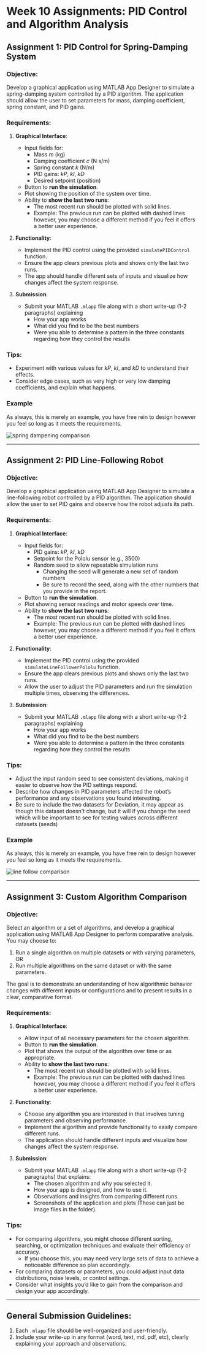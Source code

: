 # Week 10 Assignments: PID Control and Algorithm Analysis

## Assignment 1: PID Control for Spring-Damping System

### Objective:

Develop a graphical application using MATLAB App Designer to simulate a spring-damping system controlled by a PID
algorithm. The application should allow the user to set parameters for mass, damping coefficient, spring constant, and
PID gains.

### Requirements:

1. **Graphical Interface**:
    * Input fields for:
        * Mass $m$ (kg)
        * Damping coefficient $c$ (N·s/m)
        * Spring constant $k$ (N/m)
        * PID gains: $kP$, $kI$, $kD$
        * Desired setpoint (position)
    * Button to **run the simulation**.
    * Plot showing the position of the system over time.
    * Ability to **show the last two runs**:
        * The most recent run should be plotted with solid lines.
        * Example: The previous run can be plotted with dashed lines however, you may choose a different method if you
          feel it offers a better user experience.

2. **Functionality**:
    * Implement the PID control using the provided `simulatePIDControl` function.
    * Ensure the app clears previous plots and shows only the last two runs.
    * The app should handle different sets of inputs and visualize how changes affect the system response.

3. **Submission**:
    * Submit your MATLAB `.mlapp` file along with a short write-up (1-2 paragraphs) explaining
        * How your app works
        * What did you find to be the best numbers
        * Were you able to determine a pattern in the three constants regarding how they control the results

### Tips:

* Experiment with various values for $kP$, $kI$, and $kD$ to understand their effects.
* Consider edge cases, such as very high or very low damping coefficients, and explain what happens.

### Example

As always, this is merely an example, you have free rein to design however you feel so long as it meets the
requirements.

![spring dampening comparison](../../images/week10/pid-spring-ui.png)

---

## Assignment 2: PID Line-Following Robot

### Objective:

Develop a graphical application using MATLAB App Designer to simulate a line-following robot controlled by a PID
algorithm. The application should allow the user to set PID gains and observe how the robot adjusts its path.

### Requirements:

1. **Graphical Interface**:
    * Input fields for:
        * PID gains: $kP$, $kI$, $kD$
        * Setpoint for the Pololu sensor (e.g., 3500)
        * Random seed to allow repeatable simulation runs
            * Changing the seed will generate a new set of random numbers
            * Be sure to record the seed, along with the other numbers that you provide in the report.
    * Button to **run the simulation**.
    * Plot showing sensor readings and motor speeds over time.
    * Ability to **show the last two runs**:
        * The most recent run should be plotted with solid lines.
        * Example: The previous run can be plotted with dashed lines however, you may choose a different method if you
          feel it offers a better user experience.

2. **Functionality**:
    * Implement the PID control using the provided `simulateLineFollowerPololu` function.
    * Ensure the app clears previous plots and shows only the last two runs.
    * Allow the user to adjust the PID parameters and run the simulation multiple times, observing the differences.

3. **Submission**:
    * Submit your MATLAB `.mlapp` file along with a short write-up (1-2 paragraphs) explaining
        * How your app works
        * What did you find to be the best numbers
        * Were you able to determine a pattern in the three constants regarding how they control the results

### Tips:

* Adjust the input random seed to see consistent deviations, making it easier to observe how the PID settings respond.
* Describe how changes in PID parameters affected the robot’s performance and any observations you found interesting.
* Be sure to include the two datasets for Deviation, it may appear as though this dataset doesn't change, but it will if
  you change the seed which will be important to see for testing values across different datasets (seeds)

### Example

As always, this is merely an example, you have free rein to design however you feel so long as it meets the
requirements.

![line follow comparison](../../images/week10/D-Too-High.png)

---

## Assignment 3: Custom Algorithm Comparison

### Objective:

Select an algorithm or a set of algorithms, and develop a graphical application using MATLAB App Designer to perform comparative analysis. You may choose to:

1. Run a single algorithm on multiple datasets or with varying parameters, OR
2. Run multiple algorithms on the same dataset or with the same parameters.

The goal is to demonstrate an understanding of how algorithmic behavior changes with different inputs or configurations and to present results in a clear, comparative format.

### Requirements:

1. **Graphical Interface**:
    * Allow input of all necessary parameters for the chosen algorithm.
    * Button to **run the simulation**.
    * Plot that shows the output of the algorithm over time or as appropriate.
    * Ability to **show the last two runs**:
        * The most recent run should be plotted with solid lines.
        * Example: The previous run can be plotted with dashed lines however, you may choose a different method if you
          feel it offers a better user experience.

2. **Functionality**:
    * Choose any algorithm you are interested in that involves tuning parameters and observing performance.
    * Implement the algorithm and provide functionality to easily compare different runs.
    * The application should handle different inputs and visualize how changes affect the system response.

3. **Submission**:
    * Submit your MATLAB `.mlapp` file along with a short write-up (1-2 paragraphs) that explains:
        * The chosen algorithm and why you selected it.
        * How your app is designed, and how to use it.
        * Observations and insights from comparing different runs.
        * Screenshots of the application and plots (These can just be image files in the folder).

### Tips:

* For comparing algorithms, you might choose different sorting, searching, or optimization techniques and evaluate their efficiency or accuracy.
  * If you choose this, you may need very large sets of data to achieve a noticeable difference so plan accordingly.
* For comparing datasets or parameters, you could adjust input data distributions, noise levels, or control settings.
* Consider what insights you’d like to gain from the comparison and design your app accordingly.

---

## General Submission Guidelines:

1. Each `.mlapp` file should be well-organized and user-friendly.
2. Include your write-up in any format (word, text, md, pdf, etc), clearly explaining your approach and observations.